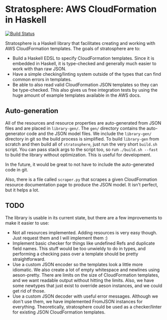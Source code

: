 # Stratosphere: AWS CloudFormation in Haskell

[![Build Status](https://travis-ci.org/jdreaver/stratosphere.svg?branch=master)](https://travis-ci.org/jdreaver/stratosphere)

Stratosphere is a Haskell library that facilitates creating and working with
AWS CloudFormation templates. The goals of stratosphere are to:
* Build a Haskell EDSL to specify CloudFormation templates. Since it is
  embedded in Haskell, it is type-checked and generally much easier to work
  with than raw JSON.
* Have a simple checking/linting system outside of the types that can find
  common errors in templates.
* Be able to also read valid CloudFormation JSON templates so they can be
  type-checked. This also gives us free integration tests by using the huge
  amount of example templates available in the AWS docs.

## Auto-generation

All of the resources and resource properties are auto-generated from JSON files
and are placed in `library-gen/`. The `gen/` directory contains the
auto-generator code and the JSON model files. We include the `library-gen/`
directory in git so the build process is simplified. To build `library-gen`
from scratch and then build all of `stratosphere`, just run the very short
`build.sh` script. You can pass stack args to the script too, so run
`./build.sh --fast` to build the library without optimization. This is useful
for development.

In the future, it would be great to not have to include the auto-generated code
in git.

Also, there is a file called `scraper.py` that scrapes a given CloudFormation
resource documentation page to produce the JSON model. It isn't perfect, but it
helps a lot.

## TODO

The library is usable in its current state, but there are a few improvements to
make it easier to use:

* Not all resources implemented. Adding resources is very easy though. Just
  request them and I will implement them :)
* Implement basic checker for things like undefined Refs and duplicate field
  names. This stuff would be too unwieldy to do in types, and performing a
  checking pass over a template should be pretty straightforward.
* Use a custom JSON encoder so the templates look a little more idiomatic. We
  also create a lot of empty whitespace and newlines using aeson-pretty. There
  are limits on the size of CloudFormation templates, and we want readable
  output without hitting the limits. Also, we have some newtypes that just
  exist to override aeson instances, and we could get rid of those.
* Use a custom JSON decoder with useful error messages. Although we don't use
  them, we have implemented FromJSON instances for everything. Theoretically,
  stratosphere could be used as a checker/linter for existing JSON
  CloudFormation templates.
